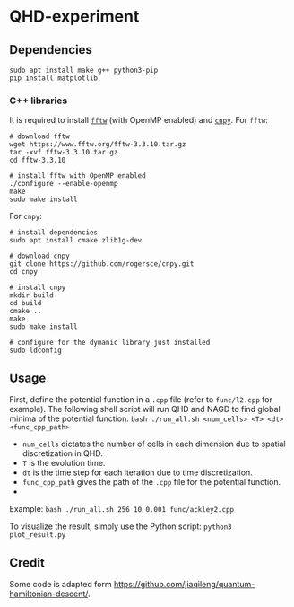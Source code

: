 # QHD-experiment

## Dependencies
```
sudo apt install make g++ python3-pip
pip install matplotlib
```

### C++ libraries
It is required to install [`fftw`](https://www.fftw.org) (with OpenMP enabled) and [`cnpy`](https://github.com/rogersce/cnpy).
For `fftw`:

```
# download fftw
wget https://www.fftw.org/fftw-3.3.10.tar.gz
tar -xvf fftw-3.3.10.tar.gz
cd fftw-3.3.10

# install fftw with OpenMP enabled
./configure --enable-openmp
make
sudo make install
```
For `cnpy`:
```
# install dependencies
sudo apt install cmake zlib1g-dev

# download cnpy
git clone https://github.com/rogersce/cnpy.git
cd cnpy

# install cnpy
mkdir build
cd build
cmake ..
make
sudo make install

# configure for the dymanic library just installed
sudo ldconfig
```

## Usage
First, define the potential function in a `.cpp` file (refer to `func/l2.cpp` for example). The following shell script will run QHD and NAGD to find global minima of the potential function:
`bash ./run_all.sh <num_cells> <T> <dt> <func_cpp_path>`
-   `num_cells` dictates the number of cells in each dimension due to spatial discretization in QHD. 
-   `T` is the evolution time.
-   `dt` is the time step for each iteration due to time discretization. 
- `func_cpp_path` gives the path of the `.cpp` file for the potential function.
- 
Example:
`bash ./run_all.sh 256 10 0.001 func/ackley2.cpp`

To visualize the result, simply use the Python script:
`python3 plot_result.py`

## Credit 
Some code is adapted form https://github.com/jiaqileng/quantum-hamiltonian-descent/.